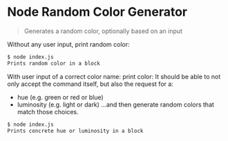 # Node Random Color Generator

> Generates a random color, optionally based on an input

Without any user input, print random color:

```bash
$ node index.js
Prints random color in a block
```

With user input of a correct color name: print color:
It should be able to not only accept the command itself, but also the request for a:

- hue (e.g. green or red or blue)
- luminosity (e.g. light or dark)
  ...and then generate random colors that match those choices.

```bash
$ node index.js
Prints concrete hue or luminosity in a block
```
